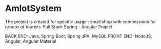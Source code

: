 # AmlotSystem
The project is created for specific usage : small shop with commissions for groups of tourists. 
Full Stack Spring - Angular Project

BACK END: Java, Spring Boot, Spring JPA, MySQL
FRONT END: NodeJS, Angular, Angular Material

